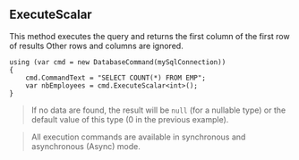 ## ExecuteScalar

This method executes the query and returns the first column of the first row of results
Other rows and columns are ignored.

```CSharp
using (var cmd = new DatabaseCommand(mySqlConnection))
{
    cmd.CommandText = "SELECT COUNT(*) FROM EMP";
    var nbEmployees = cmd.ExecuteScalar<int>();
}
```

> If no data are found, the result will be `null` (for a nullable type) or the default value of this type (0 in the previous example).

> All execution commands are available in synchronous and asynchronous (Async) mode.